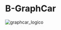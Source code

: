 # B-GraphCar
![graphcar_logico](https://github.com/GraphCar/B-GraphCar/assets/125585328/a75ff82e-f257-41ca-aab6-ac4a070e6287)


